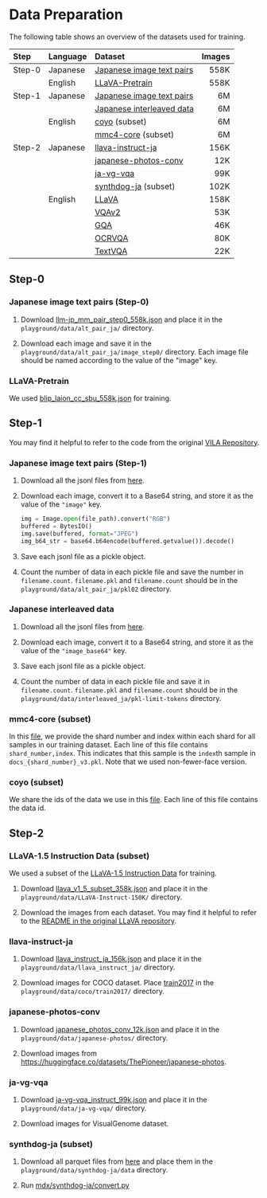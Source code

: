 # Data Preparation

The following table shows an overview of the datasets used for training.

| Step | Language | Dataset | Images|
|:---|:---|:---|---:|
| Step-0 |Japanese|[Japanese image text pairs](https://gitlab.llm-jp.nii.ac.jp/datasets/llm-jp-japanese-image-text-pairs)|558K |
|        |English |[LLaVA-Pretrain](https://huggingface.co/datasets/liuhaotian/LLaVA-Pretrain)|558K |
| Step-1 |Japanese|[Japanese image text pairs](https://gitlab.llm-jp.nii.ac.jp/datasets/llm-jp-japanese-image-text-pairs)| 6M |
|        |        |[Japanese interleaved data](https://gitlab.llm-jp.nii.ac.jp/datasets/llm-jp-japanese-interleaved-data)| 6M |
|        |English |[coyo](https://github.com/kakaobrain/coyo-dataset) (subset) | 6M | 
|        |        |[mmc4-core](https://github.com/allenai/mmc4) (subset) | 6M | 
| Step-2 |Japanese|[llava-instruct-ja](https://huggingface.co/datasets/llm-jp/llava-instruct-ja)| 156K |
|        |        |[japanese-photos-conv](https://huggingface.co/datasets/llm-jp/japanese-photos-conversation)| 12K |
|        |        |[ja-vg-vqa](https://huggingface.co/datasets/llm-jp/ja-vg-vqa-conversation)| 99K |
|        |        |[synthdog-ja](https://huggingface.co/datasets/naver-clova-ix/synthdog-ja) (subset) | 102K |
|        |English |[LLaVA](https://huggingface.co/datasets/liuhaotian/LLaVA-Instruct-150K) | 158K | 
|        |        |[VQAv2](https://visualqa.org/) | 53K | 
|        |        |[GQA](https://cs.stanford.edu/people/dorarad/gqa/index.html) | 46K | 
|        |        |[OCRVQA](https://ocr-vqa.github.io/) | 80K | 
|        |        |[TextVQA](https://textvqa.org/dataset/) | 22K | 

## Step-0

### Japanese image text pairs (Step-0)

1. Download [llm-jp_mm_pair_step0_558k.json](https://gitlab.llm-jp.nii.ac.jp/datasets/llm-jp-japanese-image-text-pairs/-/blob/main/llm-jp_mm_pair_step0_558k.json?ref_type=heads) and place it in the `playground/data/alt_pair_ja/` directory.

2. Download each image and save it in the `playground/data/alt_pair_ja/image_step0/` directory. Each image file should be named according to the value of the "image" key.

### LLaVA-Pretrain

We used [blip_laion_cc_sbu_558k.json](https://huggingface.co/datasets/liuhaotian/LLaVA-Pretrain/blob/main/blip_laion_cc_sbu_558k.json) for training.

## Step-1

You may find it helpful to refer to the code from the original [VILA Repository](https://github.com/NVlabs/VILA/tree/48aadd55c450b182f82f88ad340800428fa3a161/data_prepare).

### Japanese image text pairs (Step-1)

1. Download all the jsonl files from [here](https://gitlab.llm-jp.nii.ac.jp/datasets/llm-jp-japanese-image-text-pairs).

2. Download each image, convert it to a Base64 string, and store it as the value of the `"image"` key.

    ```python
    img = Image.open(file_path).convert("RGB")
    buffered = BytesIO()
    img.save(buffered, format="JPEG")
    img_b64_str = base64.b64encode(buffered.getvalue()).decode()
    ```

3. Save each jsonl file as a pickle object.

4. Count the number of data in each pickle file and save the number in `filename.count`. `filename.pkl` and `filename.count` should be in the `playground/data/alt_pair_ja/pkl02` directory.

### Japanese interleaved data

1. Download all the jsonl files from [here](https://gitlab.llm-jp.nii.ac.jp/datasets/llm-jp-japanese-interleaved-data).

2. Download each image, convert it to a Base64 string, and store it as the value of the `"image_base64"` key.

3. Save each jsonl file as a pickle object.

4. Count the number of data in each pickle file and save it in `filename.count`. `filename.pkl` and `filename.count` should be in the `playground/data/interleaved_ja/pkl-limit-tokens` directory.

### mmc4-core (subset)

In this [file](mdx/mmc4/mmc4_6m_ids.csv.gz), we provide the shard number and index within each shard for all samples in our training dataset.
Each line of this file contains `shard_number,index`.
This indicates that this sample is the `index`th sample in `docs_{shard_number}_v3.pkl`.
Note that we used non-fewer-face version.

### coyo (subset)

We share the ids of the data we use in this [file](mdx/coyo/coyo_6m_ids.txt.gz).
Each line of this file contains the data id.

## Step-2

### LLaVA-1.5 Instruction Data (subset)

We used a subset of the [LLaVA-1.5 Instruction Data](https://huggingface.co/datasets/liuhaotian/LLaVA-Instruct-150K/blob/main/llava_v1_5_mix665k.json) for training.

1. Download [llava_v1_5_subset_358k.json](https://huggingface.co/datasets/llm-jp/llava-instruct-v1_5-en-subset-358k/blob/main/llava_v1_5_subset_358k.json) and place it in the `playground/data/LLaVA-Instruct-150K/` directory.

2. Download the images from each dataset. You may find it helpful to refer to the [README in the original LLaVA repository](https://github.com/haotian-liu/LLaVA/blob/main/README.md#visual-instruction-tuning).


### llava-instruct-ja

1. Download [llava_instruct_ja_156k.json](https://huggingface.co/datasets/llm-jp/llava-instruct-ja/blob/main/llava_instruct_ja_156k.json) and place it in the `playground/data/llava_instruct_ja/` directory.

2. Download images for COCO dataset. Place [train2017](http://images.cocodataset.org/zips/train2017.zip) in the `playground/data/coco/train2017/` directory.

### japanese-photos-conv

1. Download [japanese_photos_conv_12k.json](https://huggingface.co/datasets/llm-jp/japanese-photos-conversation/blob/main/japanese_photos_conv_12k.json) and place it in the `playground/data/japanese-photos/` directory.

2. Download images from https://huggingface.co/datasets/ThePioneer/japanese-photos.

### ja-vg-vqa

1. Download [ja-vg-vqa_instruct_99k.json](https://huggingface.co/datasets/llm-jp/ja-vg-vqa-conversation/blob/main/ja-vg-vqa_instruct_99k.json) and place it in the `playground/data/ja-vg-vqa/` directory.

2. Download images for VisualGenome dataset.

### synthdog-ja (subset)

1. Download all parquet files from [here](https://huggingface.co/datasets/naver-clova-ix/synthdog-ja/tree/main/data) and place them in the `playground/data/synthdog-ja/data` directory.

2. Run [mdx/synthdog-ja/convert.py](mdx/synthdog-ja/convert.py)
